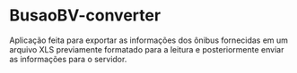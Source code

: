 # BusaoBV-converter

Aplicação feita para exportar as informações dos ônibus fornecidas em um arquivo XLS previamente formatado para a leitura e posteriormente enviar as informações para o servidor.
